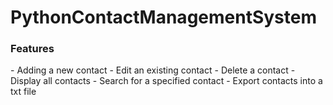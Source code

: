 # PythonContactManagementSystem

<h3>Features</h3>
- Adding a new contact
- Edit an existing contact
- Delete a contact
- Display all contacts
- Search for a specified contact
- Export contacts into a txt file
